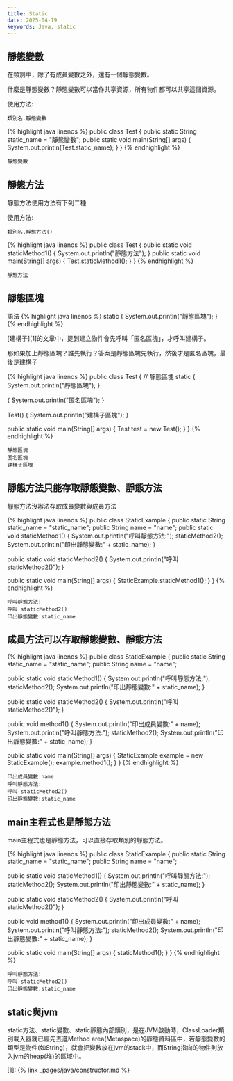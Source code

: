 ```yaml
---
title: Static
date: 2025-04-19
keywords: Java, static
---
```

## 靜態變數
在類別中，除了有成員變數之外，還有一個靜態變數。

什麼是靜態變數？靜態變數可以當作共享資源，所有物件都可以共享這個資源。

使用方法:  
```
類別名.靜態變數
```
{% highlight java linenos %}
public class Test {
  public static String static_name = "靜態變數";
  public static void main(String[] args) {
    System.out.println(Test.static_name);
  }
}
{% endhighlight %}
```
靜態變數
```

## 靜態方法
靜態方法使用方法有下列二種

使用方法:  
```
類別名.靜態方法()
```
{% highlight java linenos %}
public class Test {
  public static void staticMethod1() {
    System.out.println("靜態方法");
  }
  public static void main(String[] args) {
    Test.staticMethod1();
  }
}
{% endhighlight %}
```
靜態方法
```
## 靜態區塊
語法
{% highlight java linenos %}
  static {
    System.out.println("靜態區塊");
  }
{% endhighlight %}

[建構子][1]的文章中，提到建立物件會先呼叫「匿名區塊」，才呼叫建構子。

那如果加上靜態區塊？誰先執行？答案是靜態區塊先執行，然後才是匿名區塊，最後是建構子

{% highlight java linenos %}
public class Test {
  // 靜態區塊
  static {
    System.out.println("靜態區塊");
  }

  {
    System.out.println("匿名區塊");
  }

  Test() {
    System.out.println("建構子區塊");
  }

  public static void main(String[] args) {
    Test test = new Test();
  }
}
{% endhighlight %}
```
靜態區塊
匿名區塊
建構子區塊
```

## 靜態方法只能存取靜態變數、靜態方法
靜態方法沒辦法存取成員變數與成員方法

{% highlight java linenos %}
public class StaticExample {
  public static String static_name = "static_name";
  public String name = "name";
  public static void staticMethod1() {
    System.out.println("呼叫靜態方法:");
    staticMethod2();
    System.out.println("印出靜態變數:" + static_name);
  }

  public static void staticMethod2() {
    System.out.println("呼叫 staticMethod2()");
  }

  public static void main(String[] args) {
    StaticExample.staticMethod1();
  }
}
{% endhighlight %}
```
呼叫靜態方法:
呼叫 staticMethod2()
印出靜態變數:static_name
```

## 成員方法可以存取靜態變數、靜態方法
{% highlight java linenos %}
public class StaticExample {
  public static String static_name = "static_name";
  public String name = "name";

  public static void staticMethod1() {
    System.out.println("呼叫靜態方法:");
    staticMethod2();
    System.out.println("印出靜態變數:" + static_name);
  }

  public static void staticMethod2() {
    System.out.println("呼叫 staticMethod2()");
  }

  public void method1() {
    System.out.println("印出成員變數:" + name);
    System.out.println("呼叫靜態方法:");
    staticMethod2();
    System.out.println("印出靜態變數:" + static_name);
  }

  public static void main(String[] args) {
    StaticExample example = new StaticExample();
    example.method1();
  }
}
{% endhighlight %}
```
印出成員變數:name
呼叫靜態方法:
呼叫 staticMethod2()
印出靜態變數:static_name
```

## main主程式也是靜態方法
main主程式也是靜態方法，可以直接存取類別的靜態方法。

{% highlight java linenos %}
public class StaticExample {
  public static String static_name = "static_name";
  public String name = "name";

  public static void staticMethod1() {
    System.out.println("呼叫靜態方法:");
    staticMethod2();
    System.out.println("印出靜態變數:" + static_name);
  }

  public static void staticMethod2() {
    System.out.println("呼叫 staticMethod2()");
  }

  public void method1() {
    System.out.println("印出成員變數:" + name);
    System.out.println("呼叫靜態方法:");
    staticMethod2();
    System.out.println("印出靜態變數:" + static_name);
  }

  public static void main(String[] args) {
    staticMethod1();
  }
}
{% endhighlight %}
```
呼叫靜態方法:
呼叫 staticMethod2()
印出靜態變數:static_name
```

## static與jvm
static方法、static變數、static靜態內部類別，是在JVM啟動時，ClassLoader類別載入器就已經先丟進Method area(Metaspace)的靜態資料區中，若靜態變數的類型是物件(如String)，就會把變數放在jvm的stack中，而String指向的物件則放入jvm的heap(堆)的區域中。

[1]: {% link _pages/java/constructor.md %}


